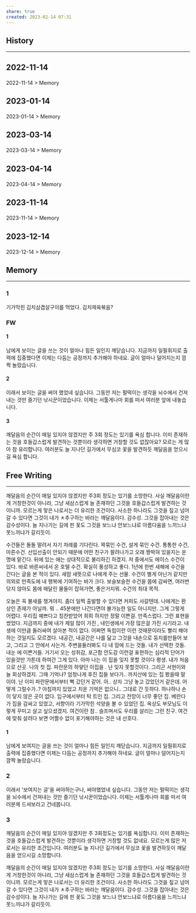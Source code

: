 ```yaml
---
share: true
created: 2023-02-14 07:31
---
```


## History
---
<h2><span><p>2022-11-14</p></span></h2><p><span><p><span alt="2022-11-14 > Memory" src="2022-11-14#Memory" class="internal-embed">2022-11-14 &gt; Memory</span></p></span></p><h2><span><p>2023-01-14</p></span></h2><p><span><p><span alt="2023-01-14 > Memory" src="2023-01-14#Memory" class="internal-embed">2023-01-14 &gt; Memory</span></p></span></p><h2><span><p>2023-03-14</p></span></h2><p><span><p><span alt="2023-03-14 > Memory" src="2023-03-14#Memory" class="internal-embed">2023-03-14 &gt; Memory</span></p></span></p><h2><span><p>2023-04-14</p></span></h2><p><span><p><span alt="2023-04-14 > Memory" src="2023-04-14#Memory" class="internal-embed">2023-04-14 &gt; Memory</span></p></span></p><h2><span><p>2023-11-14</p></span></h2><p><span><p><span alt="2023-11-14 > Memory" src="2023-11-14#Memory" class="internal-embed">2023-11-14 &gt; Memory</span></p></span></p><h2><span><p>2023-12-14</p></span></h2><p><span><p><span alt="2023-12-14 > Memory" src="2023-12-14#Memory" class="internal-embed">2023-12-14 &gt; Memory</span></p></span></p>


## Memory
---
### 1
기가막힌 김치삼겹살구이를 먹었다. 김치제육볶음?


### FW
#### 1
남에게 보이는 글을 쓰는 것이 얼마나 힘든 일인지 깨닫습니다.
지금까지 일필휘지로 출력에 집중했다면 이제는 다듬는 공정까지 추가해야 하네요. 
글이 얼마나 덜어지는지 깜짝 놀랐습니다. 

#### 2
이래서 보이는 글을 써야 했었네 싶습니다. 
그동안 저는 펄떡이는 생각을 뇌수에서 건져내는 것만 즐기던 낚시꾼이었습니다.
이제는 서툴게나마 회를 떠서 여러분 앞에 내놓습니다. 

#### 3
깨달음의 순간이 매일 있지야 않겠지만 주 3회 정도는 있기를 욕심 합니다.
이미 존재하는 것을 호들갑스럽게 발견하는 것뿐이라 생각하면 거창할 것도 없잖아요?
모르는 게 많아 참 유리합니다.
여러분도 늘 지나던 길가에서 무심코 꽃을 발견하듯 깨달음을 얻으시길 욕심 합니다.

## Free Writing
---
깨달음의 순간이 매일 있지야 않겠지만 주3회 정도는 있기를 소망한다. 사실 깨달음이란게 거창한것이 아니라, 그냥 새삼스럽게 늘 존재하던 그것을 호들갑스럽게 발견하는 것이니까. 모르는게 맣은 나로서는 더 유리한 조건이다. 사소한 하나라도 그것을 짚고 넘어갈 수 있다면 그것이 내가 ㅊ추구하는 바라는 깨달음이다. 감수성. 그것을 잡아내는 것은 감수성이다. 늘 지나가는 길에 핀 꽃도 그것을 보느냐 안보느냐로 아름다움을 느끼느냐 못느끼냐가 갈리듯이. 

수건들은 돌돌 말려서 자기 차례를 기다린다. 꽉묶인 수건, 설게 묶인 수건. 통통한 수건, 마른수건. 선입선출이 안되기 때문에 어떤 친구가 팔려나가고 오래 짱박혀 있을지는 운명에 맡긴다. 뒤에 있는 애는 상대적으로 불리하긴 하겠지. 저 중에서도 에이스 수건이 있다. 바로 바른씨네서 온 호텔 수건. 확실히 풍성하고 좋다. 1년에 한번 새해에 수건을 간다는 글을 본 적이 있다. 새맘 새뜻으로 나에게 주는 선물. 수건이 별게 아닌거 같지만 의외로 만족도에 내 행복에 기여하는 바가 크다. 보슬보슬한 수건을 몸에 감싸면, 여러번 닦지 않아도 몸에 매달린 물들이 잡혀가면, 좋은거지뭐. 수건의 최대 목적. 

오늘은 꼭 불새를 챙겨야지. 좀더 일찍 출발할 수 있다면 커피도 사갈텐데. 나에게는 환상인 존재가 아닐까. 뭐 .. 45분에만 나간다면야 불가능한 일도 아니지만. 그게 그렇게 어렵다. 우리집 예쁘다고 칭찬받았어 희희 하지만 정말 이쁜걸. 만족스럽다. 그런 표현을 썼었다. 지금까지 중에 내가 제일 많이 가진 , 내인생에서 가장 많은걸 가진 시기라고. 내생에 이만큼 둘러싸여 살아본 적이 없다. 어쩌면 독립이란 이런 것때문이라도 빨리 해야하는 것일지도 모르겠다. 내공간, 내공간은 나를 닮고 그것을 내손으로 둥지를만들어 보고, 그리고 그 안에서 사는거. 주변을둘러봐도 다 내 맘에 드는 것들. 내가 선택한 것들. 내눈 에 이쁜거들. 거기서 오는 성취감, 포근함 안도감 이런걸 표현하는 심리적 단어가 있을것만 가튼데 하여간 그게 있다. 아마 나는 이 집을 잊지 못할 것이다 평생. 내가 처음으로 산곳. 나의 첫 집. 파란문의 하얗던 이집을 . 난 잊지 못할것이다. 그리곤 서현이와 늘 회상하겠지. 그때 기억나? 엄청나게 후진 집들 보다가.. 까치산에 있는 집 봤을때 말이야. 난 이미 파란문에서부터 뻑 갔던거 같어. 아.. 상자 그냥 놓고 갔었던거 같은데. 어떻게 그럴수가..? 아침까지 있었고 치운 기억은 없으니.. 그대로 간 듯하다. 하나하나 손이 닿지 않은 곳이 없다. 
입구에서부터 탁 트인 집. 그리고 전망이 너무 좋던 집. 베란다가 집을 감싸고 있었고, 서향이라 기가막힌 석양을 볼 수 있었던 집. 옥상도
부모님도 이렇게 꾸미고 살고 싶으셨겠지. 여건이란 참.. 슬프며서도 우리를 살리는 그런 친구. 여건에 맞춰 살려다 보면 어쩔수 없이 포기해야하는 것은 내 선호다. 

#### 1
남에게 보여지는 글을 쓰는 것이 얼마나 힘든 일인지 깨닫습니다.
지금까지 일필휘지로 출력에 집중했다면 이제는 다듬는 공정까지 추가해야 하네요. 
글이 얼마나 덜어지는지 깜짝 놀랐습니다. 

### 2
이래서 '보여지는 글'을 써야하는구나, 써야했었네 싶습니다. 
그동안 저는 펄떡이는 생각을 뇌수에서 건져내는 것만 즐기던 낚시꾼이었습니다.
이제는 서툴게나마 회를 떠서 여러분께 드셔보라고 건네봅니다. 

### 3
깨달음의 순간이 매일 있지야 않겠지만 주 3회정도는 있기를 욕심합니다.
이미 존재하는 것을 호들갑스럽게 발견하는 것뿐이라 생각하면 거창할 것도 없네요.
모르는게 많은 저로서는 유리한 조건입니다.
여러분도 늘 지나던 길가에서 무심코 꽃을 발견하듯이 깨달음을 얻으시길 소망합니다.

깨달음의 순간이 매일 있지야 않겠지만 주3회 정도는 있기를 소망한다. 사실 깨달음이란게 거창한것이 아니라, 그냥 새삼스럽게 늘 존재하던 그것을 호들갑스럽게 발견하는 것이니까. 모르는게 맣은 나로서는 더 유리한 조건이다. 사소한 하나라도 그것을 짚고 넘어갈 수 있다면 그것이 내가 ㅊ추구하는 바라는 깨달음이다. 감수성. 그것을 잡아내는 것은 감수성이다. 늘 지나가는 길에 핀 꽃도 그것을 보느냐 안보느냐로 아름다움을 느끼느냐 못느끼냐가 갈리듯이. 